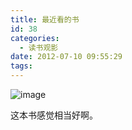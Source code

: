 ```yaml
---
title: 最近看的书
id: 38
categories:
  - 读书观影
date: 2012-07-10 09:55:29
tags:
---
```


![image](http://www.formalscience.com/blog/wp-content/uploads/2012/07/wpid-C360_2012-07-10-17-48-14.jpg "C360_2012-07-10-17-48-14.jpg")

这本书感觉相当好啊。